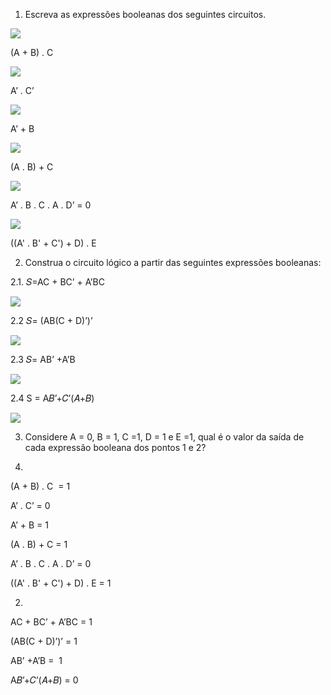 1. Escreva as expressões booleanas dos seguintes circuitos.

![](file:///C:/Users/teixe/AppData/Local/Temp/msohtmlclip1/01/clip_image001.png)

(A + B) . C

![](file:///C:/Users/teixe/AppData/Local/Temp/msohtmlclip1/01/clip_image002.png)

A’ . C’

![](file:///C:/Users/teixe/AppData/Local/Temp/msohtmlclip1/01/clip_image003.png)

A’ + B

![](file:///C:/Users/teixe/AppData/Local/Temp/msohtmlclip1/01/clip_image004.png)

(A . B) + C

![](file:///C:/Users/teixe/AppData/Local/Temp/msohtmlclip1/01/clip_image006.png)

A’ . B . C . A . D’ = 0

![](file:///C:/Users/teixe/AppData/Local/Temp/msohtmlclip1/01/clip_image008.png)

((A' . B' + C') + D) . E

2. Construa o circuito lógico a partir das seguintes expressões booleanas:

2.1. 𝑆=AC + BC’ + A’BC

![](file:///C:/Users/teixe/AppData/Local/Temp/msohtmlclip1/01/clip_image010.png)

2.2 𝑆= (AB(C + D)’)’

![](file:///C:/Users/teixe/AppData/Local/Temp/msohtmlclip1/01/clip_image012.png)

2.3 𝑆= AB’ +A’B

![](file:///C:/Users/teixe/AppData/Local/Temp/msohtmlclip1/01/clip_image014.png)

2.4 S = A𝐵’+𝐶’(𝐴+𝐵)

![](file:///C:/Users/teixe/AppData/Local/Temp/msohtmlclip1/01/clip_image016.png)

3. Considere A = 0, B = 1, C =1, D = 1 e E =1, qual é o valor da saída de cada expressão booleana dos pontos 1 e 2?

1.

(A + B) . C  = 1

A’ . C’ = 0

A’ + B = 1

(A . B) + C = 1

A’ . B . C . A . D’ = 0

((A' . B' + C') + D) . E = 1

2.

AC + BC’ + A’BC = 1

(AB(C + D)’)’ = 1

AB’ +A’B =  1

A𝐵’+𝐶’(𝐴+𝐵) = 0
